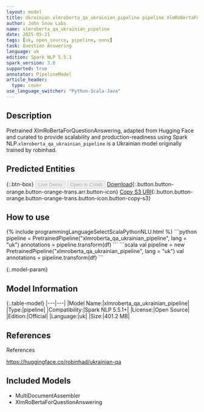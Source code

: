 ```yaml
---
layout: model
title: Ukrainian xlmroberta_qa_ukrainian_pipeline pipeline XlmRoBertaForQuestionAnswering from robinhad
author: John Snow Labs
name: xlmroberta_qa_ukrainian_pipeline
date: 2025-05-21
tags: [uk, open_source, pipeline, onnx]
task: Question Answering
language: uk
edition: Spark NLP 5.5.1
spark_version: 3.0
supported: true
annotator: PipelineModel
article_header:
  type: cover
use_language_switcher: "Python-Scala-Java"
---
```


## Description

Pretrained XlmRoBertaForQuestionAnswering, adapted from Hugging Face and curated to provide scalability and production-readiness using Spark NLP.`xlmroberta_qa_ukrainian_pipeline` is a Ukrainian model originally trained by robinhad.

## Predicted Entities



{:.btn-box}
<button class="button button-orange" disabled>Live Demo</button>
<button class="button button-orange" disabled>Open in Colab</button>
[Download](https://s3.amazonaws.com/auxdata.johnsnowlabs.com/public/models/xlmroberta_qa_ukrainian_pipeline_uk_5.5.1_3.0_1747821919946.zip){:.button.button-orange.button-orange-trans.arr.button-icon}
[Copy S3 URI](s3://auxdata.johnsnowlabs.com/public/models/xlmroberta_qa_ukrainian_pipeline_uk_5.5.1_3.0_1747821919946.zip){:.button.button-orange.button-orange-trans.button-icon.button-copy-s3}

## How to use



<div class="tabs-box" markdown="1">
{% include programmingLanguageSelectScalaPythonNLU.html %}
```python
pipeline = PretrainedPipeline("xlmroberta_qa_ukrainian_pipeline", lang = "uk")
annotations =  pipeline.transform(df)
```
```scala
val pipeline = new PretrainedPipeline("xlmroberta_qa_ukrainian_pipeline", lang = "uk")
val annotations = pipeline.transform(df)
```
</div>

{:.model-param}
## Model Information

{:.table-model}
|---|---|
|Model Name:|xlmroberta_qa_ukrainian_pipeline|
|Type:|pipeline|
|Compatibility:|Spark NLP 5.5.1+|
|License:|Open Source|
|Edition:|Official|
|Language:|uk|
|Size:|401.2 MB|

## References

References

https://huggingface.co/robinhad/ukrainian-qa

## Included Models

- MultiDocumentAssembler
- XlmRoBertaForQuestionAnswering